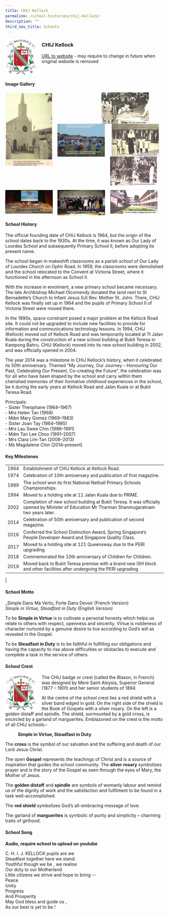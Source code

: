 ```yaml
---
title: CHIJ Kellock
permalink: /school-histories/chij-kellock/
description: ""
third_nav_title: Schools
---
```

<img src="/images/chijkellock1.jpg" style="width:20%;margin-right:15px;" align = "left">

### **CHIJ Kellock**
[URL to website](http://chijkellock.moe.edu.sg/) - may require to change in future when original website is removed

<br clear="left">

#### **Image Gallery**

<p><a href="/images/chijkellock2.jpg">  
<img src="/images/chijkellock2.jpg" style="width:30%;margin-right:15px;" align = "left">
</a></p>

<p><a href="/images/chijkellock4.jpg">  
<img src="/images/chijkellock4.jpg" style="width:30%;margin-right:47px;" align = "right">
</a></p>

<p><a href="/images/chijkellock3.jpg">  
<img src="/images/chijkellock3.jpg" style="width:30%;margin-right:15px;" align = "right">
</a></p>


<p><a href="/images/chijkellock5.jpg">  
<img src="/images/chijkellock5.jpg" style="width:30%;margin-right:15px;" align = "left">
</a></p>

<p><a href="/images/chijkellock6.jpg">  
<img src="/images/chijkellock6.jpg" style="width:30%;margin-right:15px;" align = "left">
</a></p>

<br clear="left">

<p><a href="/images/chijkellock7.jpg">  
<img src="/images/chijkellock7.jpg" style="width:30%;margin-right:15px;" align = "left">
</a></p>

<p><a href="/images/chijkellock8.jpg">  
<img src="/images/chijkellock8.jpg" style="width:30%;margin-right:15px;" align = "left">
</a></p>

<p><a href="/images/chijkellock9.jpg">  
<img src="/images/chijkellock9.jpg" style="width:30%;margin-right:15px;" align = "left">
</a></p>

<br clear="left">

#### **School History**
The official founding date of CHIJ Kellock is 1964, but the origin of the school dates back to the 1930s. At the time, it was known as Our Lady of Lourdes School and subsequently Primary School II, before adopting its present name.  
  
The school began in makeshift classrooms as a parish school of Our Lady of Lourdes Church on Ophir Road. In 1959, the classrooms were demolished and the school relocated to the Convent at Victoria Street, where it functioned in the afternoon as School II.  
  
With the increase in enrolment, a new primary school became necessary. The late Archbishop Michael Olcomendy donated the land next to St Bernadette’s Church to Infant Jesus (IJ) Rev. Mother St. John. There, CHIJ Kellock was finally set up in 1964 and the pupils of Primary School II of Victoria Street were moved there.  
  
In the 1990s, space constraint posed a major problem at the Kellock Road site. It could not be upgraded to include new facilities to provide for information and communications technology lessons. In 1994, CHIJ (Kellock) moved out of Kellock Road and was temporarily located at 11 Jalan Kuala during the construction of a new school building at Bukit Teresa in Kampong Bahru. CHIJ (Kellock) moved into its new school building in 2002, and was officially opened in 2004.  
  
The year 2014 was a milestone in CHIJ Kellock’s history, when it celebrated its 50th anniversary. Themed “My Journey, Our Journey – Honouring Our Past, Celebrating Our Present, Co-creating the Future”, the celebration was for all who have been shaped by the school and carry within them cherished memories of their formative childhood experiences in the school, be it during the early years at Kellock Road and Jalan Kuala or at Bukit Teresa Road.

Principals:<br>
\- Sister Theophane (1964–1967)<br>
\- Mrs Helen Tan (1968)<br>
\- Mdm Mary Gomez (1969–1983)<br>
\- Sister Joan Tay (1984–1985)<br>
\- Mrs Lau Swee Chin (1986–1991)<br>
\- Mdm Tan Lee Choo (1991–2007)<br>
\- Mrs Clara Lim-Tan (2008–2013)<br>
\- Ms Magdalene Chin (2014–present)

#### **Key Milestones**

|  |  |
|:---:|---|
| 1964 | Establishment of CHIJ Kellock at Kellock Road. |
| 1974 | Celebration of 10th anniversary and publication of first magazine. |
| 1989 | The school won its first National Netball Primary Schools Championships. |
| 1994 | Moved to a holding site at 11 Jalan Kuala due to PRIME. |
| 2002 | Completion of new school building at Bukit Teresa. It was officially opened by Minister of Education Mr Tharman Shanmugaratnam two years later. |
| 2014 | Celebration of 50th anniversary and publication of second magazine. |
| 2016 | Conferred the School Distinction Award, Spring Singapore’s People Developer Award and Singapore Quality Class. |
| 2017 | Moved to a holding site at 121 Queensway due to the PERI upgrading. |
| 2018 | Commemorated the 10th anniversary of Children for Children. |
| 2019 | Moved back to Bukit Teresa premise with a brand new ISH block and other facilities after undergoing the PERI upgrading. |
|

#### **School Motto**
_Simple Dans Ma Vertu, Forte Dans Devoir (French Version)<br>
_Simple in Virtue, Steadfast in Duty (English Version)_

To be **Simple in Virtue** is to cultivate a personal honesty which helps us relate to others with respect, openness and sincerity. Virtue is nobleness of character nurtured by a genuine desire to live according to God’s will as revealed in the Gospel.

To be **Steadfast in Duty** is to be faithful in fulfilling our obligations and having the capacity to rise above difficulties or obstacles to execute and complete a task in the service of others.

#### **School Crest**
<img src="/images/chijkellock1.jpg" style="width:20%;margin-right:15px;" align = "left">

The CHIJ badge or crest (called the Blason, in French) was designed by Mere Saint Aloysia, Superior General (1877 – 1901) and her senior students of 1894.

At the centre of the school crest lies a red shield with a silver band edged in gold. On the right side of the shield is the Book of Gospels with a silver rosary. On the left is a golden distaff and spindle. The shield, surmounted by a gold cross, is encircled by a garland of marguerites. Emblazoned on the crest is the motto of all CHIJ schools:-

<figure><figcaption><strong>  
Simple in Virtue, Steadfast in Duty
</strong></figcaption>  
</figure>

The **cross** is the symbol of our salvation and the suffering and death of our Lord Jesus Christ.

The open **Gospel** represents the teachings of Christ and is a source of inspiration that guides the school community. The **silver** **rosary** symbolizes prayer and is the story of the Gospel as seen through the eyes of Mary, the Mother of Jesus.

The **golden distaff** and **spindle** are symbols of womanly labour and remind us of the dignity of work and the satisfaction and fulfilment to be found in a task well-accomplished.

The **red shield** symbolizes God’s all-embracing message of love.

The garland of **marguerites** is symbolic of purity and simplicity – charming traits of girlhood.

#### **School Song**
**Audio, require school to upload on youtube**

C. H. I. J. KELLOCK pupils are we<br>
Steadfast together here we stand.<br>
Youthful though we be , we realise<br>
Our duty to our Motherland<br>
Little citizens we strive and hope to bring --<br>
Peace<br>
Unity<br>
Progress<br>
And Prosperity <br>
May God bless and guide us ,<br>
As our best is yet to be !